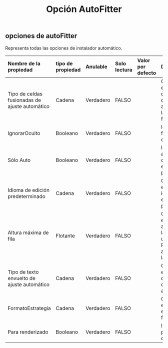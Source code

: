 ﻿---
title: Opción AutoFitter
second_title: Aspose.Cells Cloud Documen
type: docs
url: /es/specification/model/autofitteroptions/
description: "Aspose.Cells Especificación del modelo de nube: AutoFitterOptions. Maneje sin esfuerzo Excel y otros documentos de hoja de cálculo con funciones como abrir, generar, editar, dividir, fusionar, comparar y convertir."
kwords: Excel, Office, Hoja de cálculo, Cloud REST API, AutoFitterOptions
weight: 50
---
## **opciones de autoFitter**

 Representa todas las opciones de instalador automático.

| Nombre de la propiedad| tipo de propiedad| Anulable| Solo lectura| Valor por defecto| Descripción|
|:- |:- |:- |:- |:- |:- |
| Tipo de celdas fusionadas de ajuste automático| Cadena| Verdadero| FALSO|| Obtiene y establece el tipo de altura de fila de ajuste automático de las celdas fusionadas.|
| IgnorarOculto| Booleano| Verdadero| FALSO|| Ignora las filas/columnas ocultas.|
| Sólo Auto| Booleano| Verdadero| FALSO|| Indica si solo se ajustan las filas cuya altura no está personalizada.|
| Idioma de edición predeterminado| Cadena| Verdadero| FALSO|| Obtiene o establece el idioma de edición predeterminado.|
| Altura máxima de fila| Flotante| Verdadero| FALSO|| Obtiene y establece la altura máxima de la fila (en unidades de Punto) al ajustar automáticamente las filas.|
|Tipo de texto envuelto de ajuste automático| Cadena| Verdadero| FALSO|| Obtiene y establece el tipo de texto ajustado de ajuste automático.|
| FormatoEstrategia| Cadena| Verdadero| FALSO|| Obtiene y establece la estrategia formateada.|
| Para renderizado| Booleano| Verdadero| FALSO|| Indica si es apto para el propósito de renderizado.|

